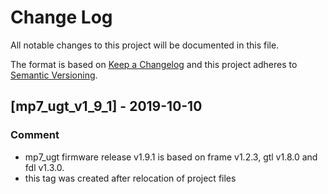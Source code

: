 # Change Log
All notable changes to this project will be documented in this file.

The format is based on [Keep a Changelog](http://keepachangelog.com/)
and this project adheres to [Semantic Versioning](http://semver.org/).

## [mp7_ugt_v1_9_1] - 2019-10-10
### Comment

- mp7_ugt firmware release v1.9.1 is based on frame v1.2.3, gtl v1.8.0 and fdl v1.3.0.
- this tag was created after relocation of project files

